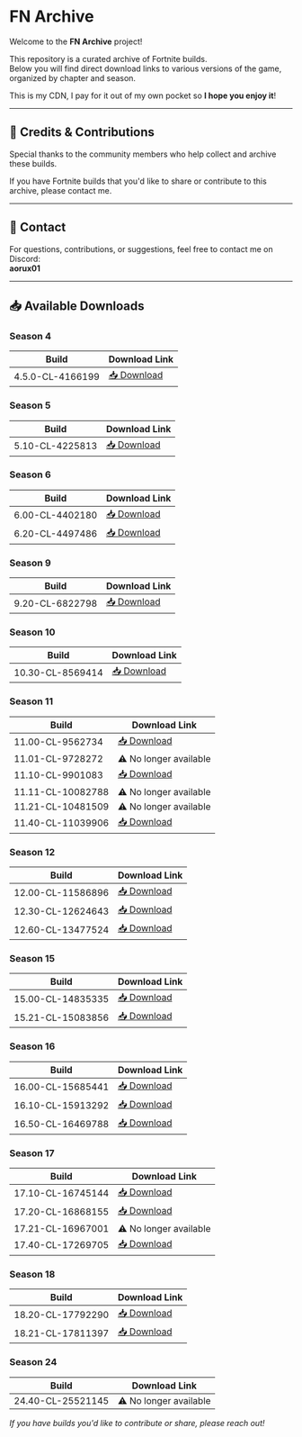 # FN Archive 

Welcome to the **FN Archive** project!

This repository is a curated archive of Fortnite builds.  
Below you will find direct download links to various versions of the game, organized by chapter and season.

This is my CDN, I pay for it out of my own pocket so **I hope you enjoy it**!

---

<!-- ## 🌐 Website

Visit the main website for updates and more resources:  
👉 [https://fn-archive.com](https://fn-archive.com)

--- 
-->

## 🤝 Credits & Contributions

Special thanks to the community members who help collect and archive these builds.

If you have Fortnite builds that you'd like to share or contribute to this archive, please contact me.

---

## 💬 Contact

For questions, contributions, or suggestions, feel free to contact me on Discord:  
**aorux01**

---

## 📥 Available Downloads

### Season 4

| Build                                      | Download Link                                                      |
|--------------------------------------------|-------------------------------------------------------------------|
| 4.5.0-CL-4166199                           | [📥 Download](https://download.fn-archive.com/FortniteClient-4.5.0-CL-4166199.rar) |

### Season 5

| Build                                      | Download Link                                                      |
|--------------------------------------------|-------------------------------------------------------------------|
| 5.10-CL-4225813                            | [📥 Download](https://download.fn-archive.com/FortniteClient-5.10-CL-4225813.rar) |

### Season 6

| Build                                      | Download Link                                                      |
|--------------------------------------------|-------------------------------------------------------------------|
| 6.00-CL-4402180                            | [📥 Download](https://download.fn-archive.com/FortniteClient-6.00-CL-4402180.rar) |
| 6.20-CL-4497486                            | [📥 Download](https://download.fn-archive.com/FortniteClient-6.20-CL-4497486.rar) |

### Season 9

| Build                                      | Download Link                                                      |
|--------------------------------------------|-------------------------------------------------------------------|
| 9.20-CL-6822798                            | [📥 Download](https://download.fn-archive.com/FortniteClient-9.20-CL-6822798.rar) |

### Season 10

| Build                                      | Download Link                                                      |
|--------------------------------------------|-------------------------------------------------------------------|
| 10.30-CL-8569414                           | [📥 Download](https://download.fn-archive.com/FortniteClient-10.30-CL-8569414.rar) |

### Season 11

| Build                                      | Download Link                                                      |
|--------------------------------------------|-------------------------------------------------------------------|
| 11.00-CL-9562734                           | [📥 Download](https://download.fn-archive.com/FortniteClient-11.00-CL-9562734.7z) |
| 11.01-CL-9728272                           | ⚠️ No longer available |
| 11.10-CL-9901083                           | [📥 Download](https://download.fn-archive.com/FortniteClient-11.10-CL-9901083.7z) |
| 11.11-CL-10082788                          | ⚠️ No longer available |
| 11.21-CL-10481509                          | ⚠️ No longer available |
| 11.40-CL-11039906                          | [📥 Download](https://download.fn-archive.com/FortniteClient-11.40-CL-11039906.7z) |

### Season 12

| Build                                      | Download Link                                                      |
|--------------------------------------------|-------------------------------------------------------------------|
| 12.00-CL-11586896                          | [📥 Download](https://download.fn-archive.com/FortniteClient-12.00-CL-11586896.7z) |
| 12.30-CL-12624643                          | [📥 Download](https://download.fn-archive.com/FortniteClient-12.30-CL-12624643.7z) |
| 12.60-CL-13477524                          | [📥 Download](https://download.fn-archive.com/FortniteClient-12.60-CL-13477524.7z) |

### Season 15

| Build                                      | Download Link                                                      |
|--------------------------------------------|-------------------------------------------------------------------|
| 15.00-CL-14835335                          | [📥 Download](https://download.fn-archive.com/FortniteClient-15.00-CL-14835335.7z) |
| 15.21-CL-15083856                          | [📥 Download](https://download.fn-archive.com/FortniteClient-15.21-CL-15083856.7z) |

### Season 16

| Build                                      | Download Link                                                      |
|--------------------------------------------|-------------------------------------------------------------------|
| 16.00-CL-15685441                          | [📥 Download](https://download.fn-archive.com/FortniteClient-16.00-CL-15685441.7z) |
| 16.10-CL-15913292                          | [📥 Download](https://download.fn-archive.com/FortniteClient-16.10-CL-15913292.7z) |
| 16.50-CL-16469788                          | [📥 Download](https://download.fn-archive.com/FortniteClient-16.50-CL-16469788.7z) |

### Season 17

| Build                                      | Download Link                                                      |
|--------------------------------------------|-------------------------------------------------------------------|
| 17.10-CL-16745144                          | [📥 Download](https://download.fn-archive.com/FortniteClient-17.10-CL-16745144.7z) |
| 17.20-CL-16868155                          | [📥 Download](https://download.fn-archive.com/FortniteClient-17.20-CL-16868155.7z) |
| 17.21-CL-16967001                          | ⚠️ No longer available |
| 17.40-CL-17269705                          | [📥 Download](https://download.fn-archive.com/FortniteClient-17.40-CL-17269705.7z) |

### Season 18

| Build                                      | Download Link                                                      |
|--------------------------------------------|-------------------------------------------------------------------|
| 18.20-CL-17792290                          | [📥 Download](https://download.fn-archive.com/FortniteClient-18.20-CL-17792290.7z) |
| 18.21-CL-17811397                          | [📥 Download](https://download.fn-archive.com/FortniteClient-18.21-CL-17811397.7z) |

### Season 24

| Build                                      | Download Link                                                      |
|--------------------------------------------|-------------------------------------------------------------------|
| 24.40-CL-25521145                          | ⚠️ No longer available |

*If you have builds you'd like to contribute or share, please reach out!*
